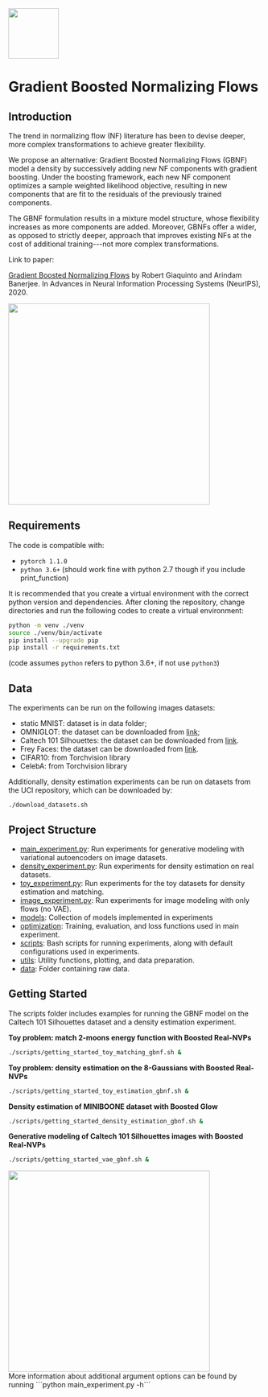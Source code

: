 <img src="../master/docs/images/stew.png" width="100">

# Gradient Boosted Normalizing Flows

## Introduction
The trend in normalizing flow (NF) literature has been to devise deeper, more complex transformations to achieve greater flexibility.

We propose an alternative: Gradient Boosted Normalizing Flows (GBNF) model a density by successively adding new NF components with gradient boosting. Under the boosting framework, each new NF component optimizes a sample weighted likelihood objective, resulting in new components that are fit to the residuals of the previously trained components.

The GBNF formulation results in a mixture model structure, whose flexibility increases as more components are added. Moreover, GBNFs offer a wider, as opposed to strictly deeper, approach that improves existing NFs at the cost of additional training---not more complex transformations.


Link to paper:

[Gradient Boosted Normalizing Flows](https://arxiv.org/abs/2002.11896) by Robert Giaquinto and Arindam Banerjee. In Advances in Neural Information Processing Systems (NeurIPS), 2020.


<img src="../master/docs/images/simple_gbnf.png" width="400">



## Requirements
The code is compatible with:

  * `pytorch 1.1.0`
  * `python 3.6+` (should work fine with python 2.7 though if you include print_function)

It is recommended that you create a virtual environment with the correct
python version and dependencies. After cloning the repository, change directories
and run the following codes to create a virtual environment:

```bash
python -m venv ./venv
source ./venv/bin/activate
pip install --upgrade pip
pip install -r requirements.txt
```

(code assumes `python` refers to python 3.6+, if not use `python3`)


## Data
The experiments can be run on the following images datasets:


* static MNIST: dataset is in data folder;
* OMNIGLOT: the dataset can be downloaded from [link](https://github.com/yburda/iwae/blob/master/datasets/OMNIGLOT/chardata.mat);
* Caltech 101 Silhouettes: the dataset can be downloaded from [link](https://people.cs.umass.edu/~marlin/data/caltech101_silhouettes_28_split1.mat).
* Frey Faces: the dataset can be downloaded from [link](https://github.com/y0ast/Variational-Autoencoder/blob/master/freyfaces.pkl).
* CIFAR10: from Torchvision library
* CelebA: from Torchvision library

Additionally, density estimation experiments can be run on datasets from the UCI repository, which can be downloaded by:

```
./download_datasets.sh
```



## Project Structure

* [main_experiment.py](https://github.com/robert-giaquinto/gradient-boosted-flows/blob/master/main_experiment.py): Run experiments for generative modeling with variational autoencoders on image datasets.
* [density_experiment.py](https://github.com/robert-giaquinto/gradient-boosted-flows/blob/master/density_experiment): Run experiments for density estimation on real datasets.
* [toy_experiment.py](https://github.com/robert-giaquinto/gradient-boosted-flows/blob/master/toy_experiment.py): Run experiments for the toy datasets for density estimation and matching.
* [image_experiment.py](https://github.com/robert-giaquinto/gradient-boosted-flows/blob/master/image_experiment.py): Run experiments for image modeling with only flows (no VAE).
* [models](https://github.com/robert-giaquinto/gradient-boosted-flows/tree/master/models): Collection of models implemented in experiments
* [optimization](https://github.com/robert-giaquinto/gradient-boosted-flows/tree/master/optimization): Training, evaluation, and loss functions used in main experiment.
* [scripts](https://github.com/robert-giaquinto/gradient-boosted-flows/tree/master/scripts): Bash scripts for running experiments, along with default configurations used in experiments.
* [utils](https://github.com/robert-giaquinto/gradient-boosted-flows/tree/master/utils): Utility functions, plotting, and data preparation.
* [data](https://github.com/robert-giaquinto/gradient-boosted-flows/tree/master/data): Folder containing raw data.





## Getting Started

The scripts folder includes examples for running the GBNF model on the
Caltech 101 Silhouettes dataset and a density estimation experiment.

**Toy problem: match 2-moons energy function with Boosted Real-NVPs**<br/>
```bash
./scripts/getting_started_toy_matching_gbnf.sh &
```

**Toy problem: density estimation on the 8-Gaussians with Boosted Real-NVPs**<br/>
```bash
./scripts/getting_started_toy_estimation_gbnf.sh &
```

**Density estimation of MINIBOONE dataset with Boosted Glow**<br/>
```bash
./scripts/getting_started_density_estimation_gbnf.sh &
```

**Generative modeling of Caltech 101 Silhouettes images with Boosted Real-NVPs**<br/>
```bash
./scripts/getting_started_vae_gbnf.sh &
```


<img src="../master/docs/images/8gaussians_boosted_K1_bs64_C8_reg80_realnvp_tanh1_hsize256.gif" width="400" height="400" />

<br/>
More information about additional argument options can be found by running ```python main_experiment.py -h```









